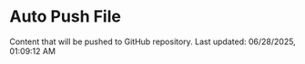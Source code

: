 # Auto Push File

Content that will be pushed to GitHub repository.
Last updated: 06/28/2025, 01:09:12 AM
